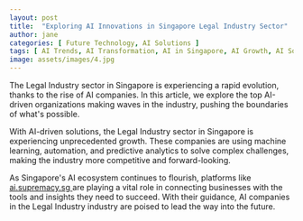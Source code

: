 ```yaml
---
layout: post
title:  "Exploring AI Innovations in Singapore Legal Industry Sector"
author: jane
categories: [ Future Technology, AI Solutions ]
tags: [ AI Trends, AI Transformation, AI in Singapore, AI Growth, AI Solutions for Businesses ]
image: assets/images/4.jpg
---
```


The Legal Industry sector in Singapore is experiencing a rapid evolution, thanks to the rise of AI companies. In this article, we explore the top AI-driven organizations making waves in the industry, pushing the boundaries of what's possible.

With AI-driven solutions, the Legal Industry sector in Singapore is experiencing unprecedented growth. These companies are using machine learning, automation, and predictive analytics to solve complex challenges, making the industry more competitive and forward-looking.

As Singapore's AI ecosystem continues to flourish, platforms like <a href="https://ai.supremacy.sg" target="_blank"> ai.supremacy.sg </a> are playing a vital role in connecting businesses with the tools and insights they need to succeed. With their guidance, AI companies in the Legal Industry industry are poised to lead the way into the future.

